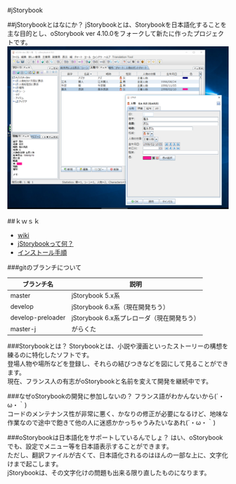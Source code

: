 #jStorybook

##jStorybookとはなにか？
jStorybookとは、Storybookを日本語化することを主な目的とし、oStorybook ver 4.10.0をフォークして新たに作ったプロジェクトです。
![スクリーンショット](https://raw.githubusercontent.com/kmycode/jstorybook/master/image/1.png)

##ｋｗｓｋ
* [wiki](https://github.com/kmycode/jstorybook/wiki)
* [jStorybookって何？](https://github.com/kmycode/jstorybook/wiki/About)
* [インストール手順](https://github.com/kmycode/jstorybook/wiki/Install)

###gitのブランチについて

|ブランチ名|説明|
|---|---|
|master|jStorybook 5.x系|
|develop|jStorybook 6.x系（現在開発ちう）|
|develop-preloader|jStorybook 6.x系プレローダ（現在開発ちう）|
|master-j|がらくた|

###Storybookとは？
Storybookとは、小説や漫画といったストーリーの構想を練るのに特化したソフトです。<br>
登場人物や場所などを登録し、それらの結びつきなどを図にして見ることができます。<br>
現在、フランス人の有志がoStorybookと名前を変えて開発を継続中です。

###なぜoStorybookの開発に参加しないの？
フランス語がわかんないから(´・ω・｀)<br>
コードのメンテナンス性が非常に悪く、かなりの修正が必要になるけど、地味な作業なので途中で飽きて他の人に迷惑かかっちゃうみたいなあれ(´・ω・｀)

###oStorybookは日本語化をサポートしているんでしょ？
はい、oStorybookでも、設定でメニュー等を日本語表示することができます。<br>
ただし、翻訳ファイルが古くて、日本語化されるのはほんの一部な上に、文字化けまで起こします。<br>
jStorybookは、その文字化けの問題も出来る限り直したものになります。
